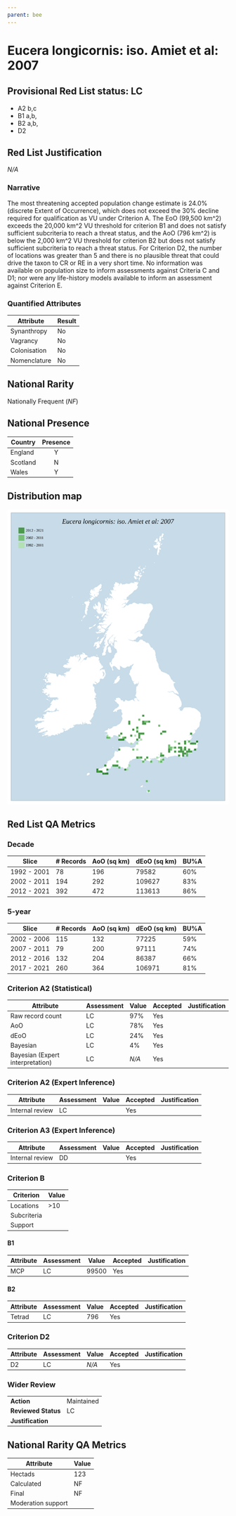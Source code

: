 ```yaml
---
parent: bee
---
```


# Eucera longicornis: iso. Amiet et al: 2007

## Provisional Red List status: LC
- A2 b,c
- B1 a,b, 
- B2 a,b, 
- D2

## Red List Justification
*N/A*
### Narrative


The most threatening accepted population change estimate is 24.0% (discrete Extent of Occurrence), which does not exceed the 30% decline required for qualification as VU under Criterion A. The EoO (99,500 km^2) exceeds the 20,000 km^2 VU threshold for criterion B1 and does not satisfy sufficient subcriteria to reach a threat status, and the AoO (796 km^2) is below the 2,000 km^2 VU threshold for criterion B2 but does not satisfy sufficient subcriteria to reach a threat status. For Criterion D2, the number of locations was greater than 5 and there is no plausible threat that could drive the taxon to CR or RE in a very short time. No information was available on population size to inform assessments against Criteria C and D1; nor were any life-history models available to inform an assessment against Criterion E.
### Quantified Attributes
|Attribute|Result|
|---|---|
|Synanthropy|No|
|Vagrancy|No|
|Colonisation|No|
|Nomenclature|No|


## National Rarity
Nationally Frequent (*NF*)

## National Presence
|Country|Presence
|---|:-:|
|England|Y|
|Scotland|N|
|Wales|Y|


## Distribution map
![](../map/213.svg)

## Red List QA Metrics
### Decade
| Slice | # Records | AoO (sq km) | dEoO (sq km) |BU%A |
|---|---|---|---|---|
|1992 - 2001|78|196|79582|60%|
|2002 - 2011|194|292|109627|83%|
|2012 - 2021|392|472|113613|86%|
### 5-year
| Slice | # Records | AoO (sq km) | dEoO (sq km) |BU%A |
|---|---|---|---|---|
|2002 - 2006|115|132|77225|59%|
|2007 - 2011|79|200|97111|74%|
|2012 - 2016|132|204|86387|66%|
|2017 - 2021|260|364|106971|81%|
### Criterion A2 (Statistical)
|Attribute|Assessment|Value|Accepted|Justification
|---|---|---|---|---|
|Raw record count|LC|97%|Yes||
|AoO|LC|78%|Yes||
|dEoO|LC|24%|Yes||
|Bayesian|LC|4%|Yes||
|Bayesian (Expert interpretation)|LC|*N/A*|Yes||
### Criterion A2 (Expert Inference)
|Attribute|Assessment|Value|Accepted|Justification
|---|---|---|---|---|
|Internal review|LC||Yes||
### Criterion A3 (Expert Inference)
|Attribute|Assessment|Value|Accepted|Justification
|---|---|---|---|---|
|Internal review|DD||Yes||
### Criterion B
|Criterion| Value|
|---|---|
|Locations|>10|
|Subcriteria||
|Support||
#### B1
|Attribute|Assessment|Value|Accepted|Justification
|---|---|---|---|---|
|MCP|LC|99500|Yes||
#### B2
|Attribute|Assessment|Value|Accepted|Justification
|---|---|---|---|---|
|Tetrad|LC|796|Yes||
### Criterion D2
|Attribute|Assessment|Value|Accepted|Justification
|---|---|---|---|---|
|D2|LC|*N/A*|Yes||
### Wider Review
|  |  |
|---|---|
|**Action**|Maintained|
|**Reviewed Status**|LC|
|**Justification**||


## National Rarity QA Metrics
|Attribute|Value|
|---|---|
|Hectads|123|
|Calculated|NF|
|Final|NF|
|Moderation support||


